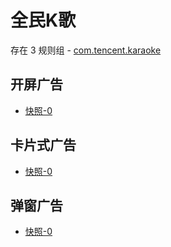 # 全民K歌

存在 3 规则组 - [com.tencent.karaoke](/src/apps/com.tencent.karaoke.ts)

## 开屏广告

- [快照-0](https://i.gkd.li/import/13302490)

## 卡片式广告

- [快照-0](https://i.gkd.li/import/13334798)

## 弹窗广告

- [快照-0](https://i.gkd.li/import/13363281)

